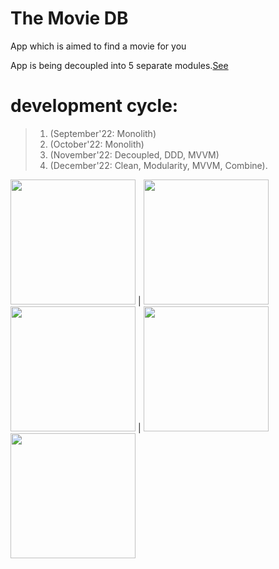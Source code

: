 # The Movie DB
App which is aimed to find a movie for you

App is being decoupled into 5 separate modules.[See](https://github.com/eminsaleck/The-Movie-DB/blob/main/TheMovieDB/Package.swift)

# development cycle:
>1. (September'22: Monolith)
>2. (October'22: Monolith)
>3. (November'22: Decoupled, DDD, MVVM)
>4. (December'22: Clean, Modularity, MVVM, Combine). 



<img src="https://github.com/lemin07/The-Movie-DB/blob/main/screenshots/gif4.gif" width="200px" /> | <img src="https://github.com/lemin07/The-Movie-DB/blob/main/screenshots/gif.gif" width="200px" />
<img src="https://github.com/lemin07/The-Movie-DB/blob/main/screenshots/gif3.gif" width="200px" /> | <img src="https://github.com/lemin07/The-Movie-DB/blob/main/screenshots/gif1.gif" width="200px" />
<img src="https://github.com/lemin07/The-Movie-DB/blob/main/screenshots/gif2.gif" width="200px" />
